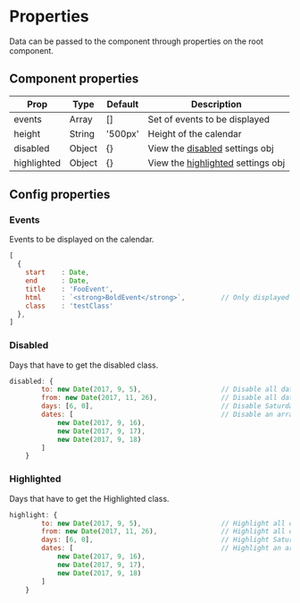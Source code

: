 # Properties

Data can be passed to the component through properties on the root component.

## Component properties

| Prop                  | Type            | Default     | Description                                                   |
|-----------------------|-----------------|-------------|---------------------------------------------------------------|
| events                | Array           | []          | Set of events to be displayed                                 |
| height                | String          | '500px'     | Height of the calendar                                        |
| disabled              | Object          | {}          | View the [disabled](#disabled) settings obj                   |
| highlighted           | Object          | {}          | View the [highlighted](#highlighted) settings obj             |

## Config properties

### Events

Events to be displayed on the calendar.

```javascript
[
  {
    start    : Date,
    end      : Date,
    title    : 'FooEvent',
    html     : `<strong>BoldEvent</strong>`,         // Only displayed if no title is defined
    class    : 'testClass'
  },
]
```

### Disabled
Days that have to get the disabled class.

```javascript
disabled: {
        to: new Date(2017, 9, 5),                    // Disable all dates up to specific date
        from: new Date(2017, 11, 26),                // Disable all dates after specific date
        days: [6, 0],                                // Disable Saturday's and Sunday's
        dates: [                                     // Disable an array of dates
            new Date(2017, 9, 16),
            new Date(2017, 9, 17),
            new Date(2017, 9, 18)
        ]
    }
```

### Highlighted
Days that have to get the Highlighted class.

```javascript
highlight: {
        to: new Date(2017, 9, 5),                    // Highlight all dates up to specific date
        from: new Date(2017, 11, 26),                // Highlight all dates after specific date
        days: [6, 0],                                // Highlight Saturday's and Sunday's
        dates: [                                     // Highlight an array of dates
            new Date(2017, 9, 16),
            new Date(2017, 9, 17),
            new Date(2017, 9, 18)
        ]
    }
```
